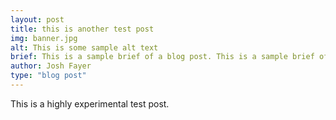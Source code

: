 ```yaml
---
layout: post
title: this is another test post
img: banner.jpg
alt: This is some sample alt text
brief: This is a sample brief of a blog post. This is a sample brief of a blog post This is a sample brief of a blog postThis is a sample brief of a blog postThis is a sample brief of a blog postThis is a sample brief of a blog post.
author: Josh Fayer
type: "blog post"
---
```

This is a highly experimental test post.
